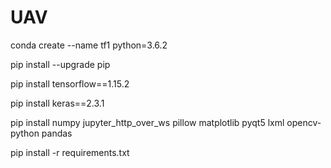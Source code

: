 # UAV

conda create --name tf1 python=3.6.2

pip install --upgrade pip

pip install tensorflow==1.15.2

pip install keras==2.3.1

pip install numpy jupyter_http_over_ws pillow matplotlib pyqt5 lxml opencv-python pandas

pip install -r requirements.txt
